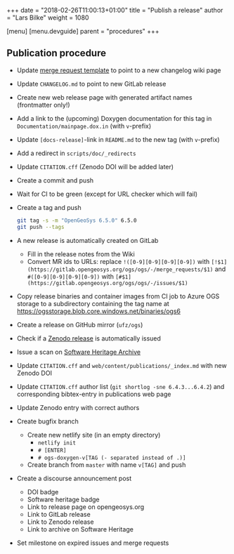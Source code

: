 +++
date = "2018-02-26T11:00:13+01:00"
title = "Publish a release"
author = "Lars Bilke"
weight = 1080

[menu]
  [menu.devguide]
    parent = "procedures"
+++

## Publication procedure

- Update [merge request template](https://gitlab.opengeosys.org/ogs/ogs/-/settings/merge_requests) to point to a new changelog wiki page
- Update `CHANGELOG.md` to point to new GitLab release
- Create new web release page with generated artifact names (frontmatter only!)
- Add a link to the (upcoming) Doxygen documentation for this tag in `Documentation/mainpage.dox.in` (with `v`-prefix)
- Update `[docs-release]`-link in `README.md` to the new tag (with `v`-prefix)
- Add a redirect in `scripts/doc/_redirects`
- Update `CITATION.cff` (Zenodo DOI will be added later)
- Create a commit and push
- Wait for CI to be green (except for URL checker which will fail)
- Create a tag and push

  ```bash
  git tag -s -m "OpenGeoSys 6.5.0" 6.5.0
  git push --tags
  ```

- A new release is automatically created on GitLab
  - Fill in the release notes from the Wiki
  - Convert MR ids to URLs: replace `!([0-9][0-9][0-9][0-9])` with `[!$1](https://gitlab.opengeosys.org/ogs/ogs/-/merge_requests/$1)` and `#([0-9][0-9][0-9][0-9])` with `[#$1](https://gitlab.opengeosys.org/ogs/ogs/-/issues/$1)`
- Copy release binaries and container images from CI job to Azure OGS storage to a subdirectory containing the tag name at <https://ogsstorage.blob.core.windows.net/binaries/ogs6>
- Create a release on GitHub mirror (`ufz/ogs`)
- Check if a [Zenodo release](https://zenodo.org/account/settings/github/repository/ufz/ogs#) is automatically issued
- Issue a scan on [Software Heritage Archive](https://archive.softwareheritage.org/save/)
- Update `CITATION.cff` and `web/content/publications/_index.md` with new Zenodo DOI
- Update `CITATION.cff` author list (`git shortlog -sne 6.4.3...6.4.2`) and corresponding bibtex-entry in publications web page
- Update Zenodo entry with correct authors
- Create bugfix branch
  - Create new netlify site (in an empty directory)
    <!-- vale off -->
    - `netlify init`
    - `# [ENTER]`
    - `# ogs-doxygen-v[TAG (- separated instead of .)]`
    <!-- vale on -->
  - Create branch from `master` with name `v[TAG]` and push
- Create a discourse announcement post
  - DOI badge
  - Software heritage badge
  - Link to release page on opengeosys.org
  - Link to GitLab release
  - Link to Zenodo release
  - Link to archive on Software Heritage
- Set milestone on expired issues and merge requests

